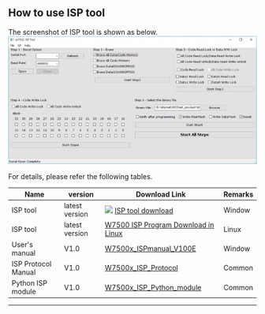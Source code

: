 ## How to use ISP tool

The screenshot of ISP tool is shown as below.
![](/img/products/wizwiki_w7500/picture0.png)

For details, please refer the following tables.

| Name                | version        | Download Link                                                                                                                    | Remarks |
| ------------------- | -------------- | -------------------------------------------------------------------------------------------------------------------------------- | ------- |
| ISP tool            | latest version | ![](/products/w5500/w5500_evb/icons/download.png) [ISP tool download](/img/products/wizwiki_w7500/w7500_isp_20180731.zip) | Window  |
| ISP tool            | latest version | [W7500 ISP Program Download in Linux](https://github.com/Wiznet/W7500_ISP)                                                       | Linux   |
| User's manual       | V1.0           | [W7500x\_ISPmanual\_V100E](/img/products/wizwiki_w7500/w7500x_ispmanual_v100e_v2.pdf)                                     | Window  |
| ISP Protocol Manual | V1.0           | [W7500x\_ISP\_Protocol](/img/products/wizwiki_w7500/w7500x_isp_communication_protocol_v1_0.pdf)                           | Common  |
| Python ISP module   | V1.0           | [W7500x\_ISP\_Python\_module](/img/products/wizwiki_w7500/w7500isp.zip)                                             | Common  |

-----
